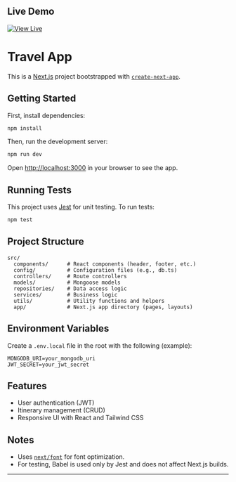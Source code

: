 ## Live Demo

[![View Live](https://img.shields.io/badge/View-Live-green)](https://travel-app-gamma-sand.vercel.app)

# Travel App

This is a [Next.js](https://nextjs.org) project bootstrapped with [`create-next-app`](https://nextjs.org/docs/app/api-reference/cli/create-next-app).

## Getting Started

First, install dependencies:

```bash
npm install
```

Then, run the development server:

```bash
npm run dev
```

Open [http://localhost:3000](http://localhost:3000) in your browser to see the app.

## Running Tests

This project uses [Jest](https://jestjs.io/) for unit testing. To run tests:

```bash
npm test
```

## Project Structure

```
src/
  components/      # React components (header, footer, etc.)
  config/          # Configuration files (e.g., db.ts)
  controllers/     # Route controllers
  models/          # Mongoose models
  repositories/    # Data access logic
  services/        # Business logic
  utils/           # Utility functions and helpers
  app/             # Next.js app directory (pages, layouts)
```

## Environment Variables

Create a `.env.local` file in the root with the following (example):

```
MONGODB_URI=your_mongodb_uri
JWT_SECRET=your_jwt_secret
```

## Features

- User authentication (JWT)
- Itinerary management (CRUD)
- Responsive UI with React and Tailwind CSS

## Notes

- Uses [`next/font`](https://nextjs.org/docs/app/building-your-application/optimizing/fonts) for font optimization.
- For testing, Babel is used only by Jest and does not affect Next.js builds.

---
